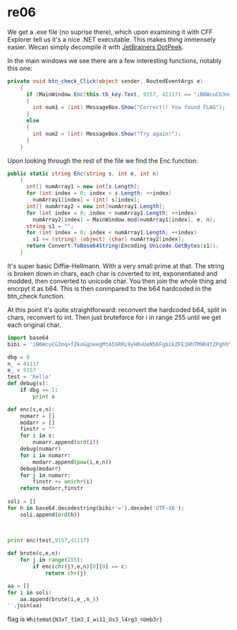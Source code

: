 # re06

We get a .exe file (no suprise there), which upon examining it with CFF Explorer tell us it's a nice .NET executable. This makes thing immensely easier. Wecan simply decompile it with [JetBrainers DotPeek](https://www.jetbrains.com/decompiler/).

In the main windows we see there are a few interesting functions, notably this one:

```c#
private void btn_check_Click(object sender, RoutedEventArgs e)
    {
      if (MainWindow.Enc(this.tb_key.Text, 9157, 41117) == "iB6WcuCG3nq+fZkoGgneegMtA5SRRL9yH0vUeN56FgbikZFE1HhTM9R4tZPghhYGFgbUeHB4tEKRRNR4Ymu0OwljQwmRRNR4jWBweOKRRyCRRAljLGQ=")
      {
        int num1 = (int) MessageBox.Show("Correct!! You found FLAG");
      }
      else
      {
        int num2 = (int) MessageBox.Show("Try again!");
      }
    }
```

Upon looking through the rest of the file we find the Enc function:

```c#
public static string Enc(string s, int e, int n)
    {
      int[] numArray1 = new int[s.Length];
      for (int index = 0; index < s.Length; ++index)
        numArray1[index] = (int) s[index];
      int[] numArray2 = new int[numArray1.Length];
      for (int index = 0; index < numArray1.Length; ++index)
        numArray2[index] = MainWindow.mod(numArray1[index], e, n);
      string s1 = "";
      for (int index = 0; index < numArray1.Length; ++index)
        s1 += (string) (object) (char) numArray2[index];
      return Convert.ToBase64String(Encoding.Unicode.GetBytes(s1));
    }
```

It's super basic Diffie-Hellmann. With a very small prime at that. The string is broken down in chars, each char is coverted to int, exponentiated and modded, then converted to unicode char. You then join the whole thing and encrpyt it as b64. This is then conmpared to the b64 hardcoded in the btn_check function.

At this point it's quite straightforward: reconvert the hardcoded b64, split in chars, reconvert to int. Then just bruteforce for i in range 255 until we get each original char.

```python
import base64
bibi = 'iB6WcuCG3nq+fZkoGgneegMtA5SRRL9yH0vUeN56FgbikZFE1HhTM9R4tZPghhYGFgbUeHB4tEKRRNR4Ymu0OwljQwmRRNR4jWBweOKRRyCRRAljLGQ'

dbg = 0
n_ = 41117
e_ = 9157
test = 'hello'
def debug(s):
    if dbg == 1:
        print s

def enc(s,e,n):
    numarr = []
    modarr = []
    finstr = ""
    for i in s:
        numarr.append(ord(i))
    debug(numarr)
    for i in numarr:
        modarr.append(pow(i,e,n))
    debug(modarr)
    for j in numarr:
        finstr += unichr(i)
    return modarr,finstr
        
soli = []
for h in base64.decodestring(bibi+'=').decode('UTF-16'):
    soli.append(ord(h))
        
        

print enc(test,9157,41117)

def brute(c,e,n):
    for j in range(255):
        if enc(chr(j),e,n)[0][0] == c:
            return chr(j)

aa = []
for i in soli:
    aa.append(brute(i,e_,n_))
''.join(aa)
```
flag is ```WhiteHat{N3xT_t1m3_I_wi11_Us3_l4rg3_nUmb3r}```


